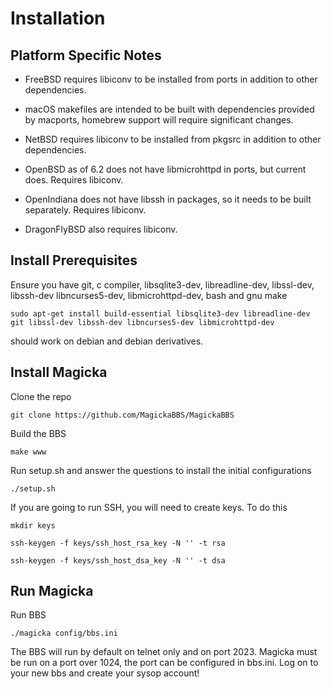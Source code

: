 # Installation

## Platform Specific Notes

* FreeBSD requires libiconv to be installed from ports in addition to other dependencies.

* macOS makefiles are intended to be built with dependencies provided by macports, homebrew support will require significant changes.

* NetBSD requires libiconv to be installed from pkgsrc in addition to other dependencies. 

* OpenBSD as of 6.2 does not have libmicrohttpd in ports, but current does. Requires libiconv.

* OpenIndiana does not have libssh in packages, so it needs to be built separately. Requires libiconv.

* DragonFlyBSD also requires libiconv.

## Install Prerequisites

Ensure you have git, c compiler, libsqlite3-dev, libreadline-dev, libssl-dev, libssh-dev libncurses5-dev, libmicrohttpd-dev, bash and gnu make

    sudo apt-get install build-essential libsqlite3-dev libreadline-dev git libssl-dev libssh-dev libncurses5-dev libmicrohttpd-dev

should work on debian and debian derivatives.

## Install Magicka

Clone the repo 

    git clone https://github.com/MagickaBBS/MagickaBBS

Build the BBS

    make www

Run setup.sh and answer the questions to install the initial configurations

    ./setup.sh


If you are going to run SSH, you will need to create keys. To do this

    mkdir keys

    ssh-keygen -f keys/ssh_host_rsa_key -N '' -t rsa

    ssh-keygen -f keys/ssh_host_dsa_key -N '' -t dsa

## Run Magicka

Run BBS 

    ./magicka config/bbs.ini

The BBS will run by default on telnet only and on port 2023. Magicka must be run on a port over 1024, the port can be configured in bbs.ini. Log on to your new bbs and create your sysop account!